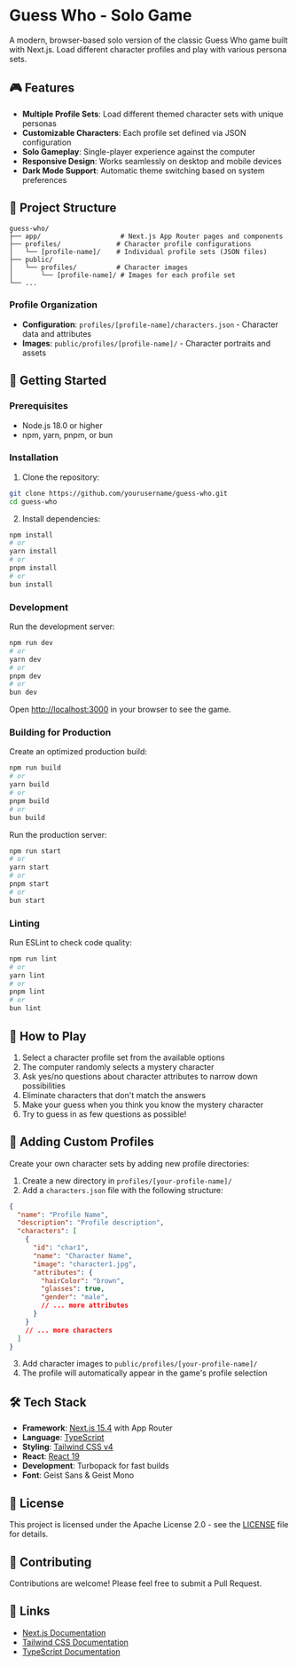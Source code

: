 # Guess Who - Solo Game

A modern, browser-based solo version of the classic Guess Who game built with Next.js. Load different character profiles and play with various persona sets.

## 🎮 Features

- **Multiple Profile Sets**: Load different themed character sets with unique personas
- **Customizable Characters**: Each profile set defined via JSON configuration
- **Solo Gameplay**: Single-player experience against the computer
- **Responsive Design**: Works seamlessly on desktop and mobile devices
- **Dark Mode Support**: Automatic theme switching based on system preferences

## 📁 Project Structure

```
guess-who/
├── app/                    # Next.js App Router pages and components
├── profiles/              # Character profile configurations
│   └── [profile-name]/    # Individual profile sets (JSON files)
├── public/
│   └── profiles/          # Character images
│       └── [profile-name]/ # Images for each profile set
└── ...
```

### Profile Organization
- **Configuration**: `profiles/[profile-name]/characters.json` - Character data and attributes
- **Images**: `public/profiles/[profile-name]/` - Character portraits and assets

## 🚀 Getting Started

### Prerequisites
- Node.js 18.0 or higher
- npm, yarn, pnpm, or bun

### Installation

1. Clone the repository:
```bash
git clone https://github.com/yourusername/guess-who.git
cd guess-who
```

2. Install dependencies:
```bash
npm install
# or
yarn install
# or
pnpm install
# or
bun install
```

### Development

Run the development server:
```bash
npm run dev
# or
yarn dev
# or
pnpm dev
# or
bun dev
```

Open [http://localhost:3000](http://localhost:3000) in your browser to see the game.

### Building for Production

Create an optimized production build:
```bash
npm run build
# or
yarn build
# or
pnpm build
# or
bun build
```

Run the production server:
```bash
npm run start
# or
yarn start
# or
pnpm start
# or
bun start
```

### Linting

Run ESLint to check code quality:
```bash
npm run lint
# or
yarn lint
# or
pnpm lint
# or
bun lint
```

## 🎯 How to Play

1. Select a character profile set from the available options
2. The computer randomly selects a mystery character
3. Ask yes/no questions about character attributes to narrow down possibilities
4. Eliminate characters that don't match the answers
5. Make your guess when you think you know the mystery character
6. Try to guess in as few questions as possible!

## 🎨 Adding Custom Profiles

Create your own character sets by adding new profile directories:

1. Create a new directory in `profiles/[your-profile-name]/`
2. Add a `characters.json` file with the following structure:

```json
{
  "name": "Profile Name",
  "description": "Profile description",
  "characters": [
    {
      "id": "char1",
      "name": "Character Name",
      "image": "character1.jpg",
      "attributes": {
        "hairColor": "brown",
        "glasses": true,
        "gender": "male",
        // ... more attributes
      }
    }
    // ... more characters
  ]
}
```

3. Add character images to `public/profiles/[your-profile-name]/`
4. The profile will automatically appear in the game's profile selection

## 🛠️ Tech Stack

- **Framework**: [Next.js 15.4](https://nextjs.org/) with App Router
- **Language**: [TypeScript](https://www.typescriptlang.org/)
- **Styling**: [Tailwind CSS v4](https://tailwindcss.com/)
- **React**: [React 19](https://react.dev/)
- **Development**: Turbopack for fast builds
- **Font**: Geist Sans & Geist Mono

## 📄 License

This project is licensed under the Apache License 2.0 - see the [LICENSE](LICENSE) file for details.

## 🤝 Contributing

Contributions are welcome! Please feel free to submit a Pull Request.

## 🔗 Links

- [Next.js Documentation](https://nextjs.org/docs)
- [Tailwind CSS Documentation](https://tailwindcss.com/docs)
- [TypeScript Documentation](https://www.typescriptlang.org/docs/)